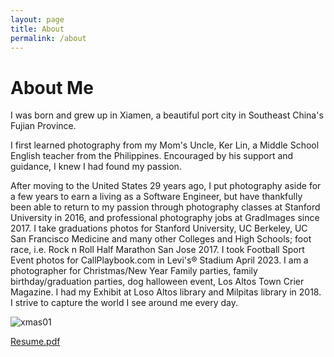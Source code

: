 ```yaml
---
layout: page
title: About
permalink: /about
---
```


<h1><b>About Me</b></h1>

I was born and grew up in Xiamen, a beautiful port city in Southeast China's Fujian Province.

I first learned photography from my Mom's Uncle, Ker Lin, a Middle School English teacher from the Philippines. Encouraged by his support and guidance, I knew I had found my passion.

After moving to the United States 29 years ago, I put photography aside for a few years to earn a living as a Software Engineer, but have thankfully been able to return to my passion through photography classes at Stanford University in 2016, and professional photography jobs at GradImages since 2017. I take graduations photos for Stanford University, UC Berkeley, UC San Francisco Medicine and many other Colleges and High Schools; foot race, i.e. Rock n Roll Half Marathon San Jose 2017. I took Football Sport Event photos for CallPlaybook.com in Levi's® Stadium April 2023. I am a photographer for Christmas/New Year Family parties, family birthday/graduation parties, dog halloween event, Los Altos Town Crier Magazine. I had my Exhibit at Loso Altos  library and Milpitas library in 2018. I strive to capture the world I see around me every day.

![xmas01](https://github.com/kathybeyer/kathybeyer.github.io/assets/121460653/30a7629d-dd51-42a0-8736-9639fa0b1743)

[Resume.pdf](<embed src=https://github.com/user-attachments/files/16631996/Resume.pdf/>)
